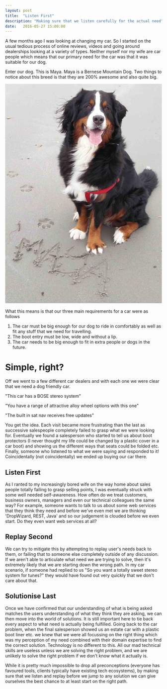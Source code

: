 ```yaml
---
layout: post
title:  "Listen First"
description: "Making sure that we listen carefully for the actual need"
date:   2016-05-27 15:00:00
---
```


A few months ago I was looking at changing my car. So I started on the usual tedious process of online reviews, videos and going around dealerships looking at a variety of types. Neither myself nor my wife are car people which means that our primary need for the car was that it was suitable for our dog.

Enter our dog. This is Maya. Maya is a Bernese Mountain Dog. Two things to notice about this breed is that they are 200% awesome and also quite big.

![Bernese Mountain Dog On Breach](/assets/maya_beach.jpg)
	
What this means is that our three main requirements for a car were as follows

1. The car must be big enough for our dog to ride in comfortably as well as fit any stuff that we need for travelling.
2. The boot entry must be low, wide and without a lip.
3. The car needs to be big enough to fit in extra people or dogs in the future.

# Simple, right? 

Off we went to a few different car dealers and with each one we were clear that we need a dog friendly car. 

"This car has a BOSE stereo system"

"You have a range of attractive alloy wheel options with this one"

"The built in sat nav receives free updates"

You get the idea. Each visit became more frustrating than the last as successive salespeople completely failed to grasp what we were looking for. Eventually we found a salesperson who started to tell us about boot protectors (I never thought my life could be changed by a plastic cover in a car boot) and showing us the different ways that seats could be folded etc. Finally, someone who listened to what we were saying and responded to it! Coincidentally (not coincidentally) we ended up buying our car there.

## Listen First

As I ranted to my increasingly bored wife on the way home about sales people totally failing to grasp selling points, I was eventually struck with some well needed self-awareness. How often do we treat customers, business owners, managers and even our technical colleagues the same way? For example, someone wants to talk to us about some web services that they think they need and before we've even met we are thinking 'DropWizard, REST, Java' and so our judgement is clouded before we even start. Do they even want web services at all? 

## Replay Second

We can try to mitigate this by attempting to replay user's needs back to them, or failing that to someone else completely outside of any discussion. If we aren't able to articulate what need we are trying to solve, then it's extremely likely that we are starting down the wrong path. In my car scenario, if someone had replied to us "So you want a totally sweet stereo system for tunes?" they would have found out very quickly that we don't care about that.

## Solutionise Last

Once we have confirmed that our understanding of what is being asked matches the users understanding of what they think they are asking, we can then move into the world of solutions. It is still important here to tie back every aspect to what need is actually being fulfilled. Going back to the car problem, when the final salesperson showed us an estate car with a plastic boot liner etc. we knew that we were all focussing on the right thing which was my perception of my need combined with their domain expertise to find the correct solution. Technology is no different to this. All our mad technical skills are useless unless we are solving the right problem, and we are unlikely to solve the right problem if we don't know what it actually is.

While it is pretty much impossible to drop all preconceptions (everyone has favoured tools, clients typically have existing tech ecosystems), by making sure that we listen and replay before we jump to any solution we can give ourselves the best chance to at least start on the right path.

